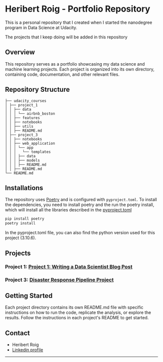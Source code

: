 # Heribert Roig - Portfolio Repository
This is a personal repository that I created when I started the nanodegree program in Data Science at Udacity.

The projects that I keep doing will be added in this repository


## Overview
This repository serves as a portfolio showcasing my data science and machine learning projects. Each project is organized into its own directory, containing code, documentation, and other relevant files.

## Repository Structure
```
├── udacity_courses
│ ├── project_1
│ │ ├── data
│ │ │ └── airbnb_boston
│ │ ├── features
│ │ ├── notebooks
│ │ ├── utils
│ │ ├── README.md
│ ├── project_3
│ │ ├── notebooks
│ │ ├── web_application
│ │ │ └── app
│ │ │   └── templates
│ │ │ ├── data
│ │ │ ├── models
│ │ │ ├── README.md
│ │ ├── README.md
└── README.md
```


## Installations
The repository uses [Poetry](https://python-poetry.org/) and is configured with `pyproject.toml`. To install the dependencies, you need to install poetry and the run the poetry install, which will install all the libraries described in the [pyproject.toml](pyproject.toml)
```bash
pip install poetry
poetry install
```
In the pyproject.toml file, you can also find the python version used for this project (3.10.6).

## Projects

### Project 1: [Project 1: Writing a Data Scientist Blog Post](udacity_courses/project_1/)

### Project 3: [Disaster Response Pipeline Project](udacity_courses/project_3/)

## Getting Started
Each project directory contains its own README.md file with specific instructions on how to run the code, replicate the analysis, or explore the results. Follow the instructions in each project's README to get started.

## Contact
- Heribert Roig
- [Linkedin profile](https://www.linkedin.com/in/heribert-roig-prats/)


---
